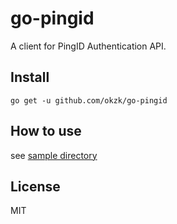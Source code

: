 # go-pingid

A client for PingID Authentication API.

## Install

```
go get -u github.com/okzk/go-pingid
```

## How to use

see [sample directory](./sample)

## License

MIT

